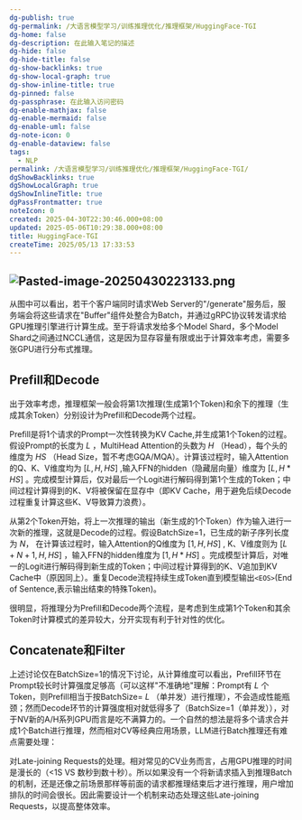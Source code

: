 ```yaml
---
dg-publish: true
dg-permalink: /大语言模型学习/训练推理优化/推理框架/HuggingFace-TGI
dg-home: false
dg-description: 在此输入笔记的描述
dg-hide: false
dg-hide-title: false
dg-show-backlinks: true
dg-show-local-graph: true
dg-show-inline-title: true
dg-pinned: false
dg-passphrase: 在此输入访问密码
dg-enable-mathjax: false
dg-enable-mermaid: false
dg-enable-uml: false
dg-note-icon: 0
dg-enable-dataview: false
tags:
  - NLP
permalink: /大语言模型学习/训练推理优化/推理框架/HuggingFace-TGI/
dgShowBacklinks: true
dgShowLocalGraph: true
dgShowInlineTitle: true
dgPassFrontmatter: true
noteIcon: 0
created: 2025-04-30T22:30:46.000+08:00
updated: 2025-05-06T10:29:38.000+08:00
title: HuggingFace-TGI
createTime: 2025/05/13 17:33:53
---
```




## ![Pasted-image-20250430223133.png](/img/user/附件/Pasted-image-20250430223133.png)
从图中可以看出，若干个客户端同时请求Web Server的"/generate"服务后，服务端会将这些请求在"Buffer"组件处整合为Batch，并通过gRPC协议转发请求给GPU推理引擎进行计算生成。至于将请求发给多个Model Shard，多个Model Shard之间通过NCCL通信，这是因为显存容量有限或出于计算效率考虑，需要多张GPU进行分布式推理。



## Prefill和Decode
出于效率考虑，推理框架一般会将第1次推理(生成第1个Token)和余下的推理（生成其余Token）分别设计为Prefill和Decode两个过程。

Prefill是将1个请求的Prompt一次性转换为KV Cache,并生成第1个Token的过程。假设Prompt的长度为 $L$ ，MultiHead Attention的头数为 $H$ （Head），每个头的维度为 $HS$ （Head Size，暂不考虑GQA/MQA）。计算该过程时，输入Attention的Q、K、V维度均为 $[L,H, HS]$ ,输入FFN的hidden（隐藏层向量）维度为 $[L, H *HS]$ 。完成模型计算后，仅对最后一个Logit进行解码得到第1个生成的Token；中间过程计算得到的K、V将被保留在显存中（即KV Cache，用于避免后续Decode过程重复计算这些K、V导致算力浪费）。

从第2个Token开始，将上一次推理的输出（新生成的1个Token）作为输入进行一次新的推理，这就是Decode的过程。假设BatchSize=1，已生成的新子序列长度为 $N$， 在计算该过程时，输入Attention的Q维度为 $[1,H, HS]$ , K、V维度则为 $[L+N+1,H, HS]$ ，输入FFN的hidden维度为 $[1, H*HS]$ 。完成模型计算后，对唯一的Logit进行解码得到新生成的Token；中间过程计算得到的K、V追加到KV Cache中（原因同上）。重复Decode流程持续生成Token直到模型输出`<EOS>`(End of Sentence,表示输出结束的特殊Token)。

很明显，将推理分为Prefill和Decode两个流程，是考虑到生成第1个Token和其余Token时计算模式的差异较大，分开实现有利于针对性的优化。



## Concatenate和Filter
上述讨论仅在BatchSize=1的情况下讨论，从计算维度可以看出，Prefill环节在Prompt较长时计算强度足够高（可以这样"不准确地"理解：Prompt有 $L$ 个Token，则Prefill相当于按BatchSize= $L$ （单并发）进行推理），不会造成性能瓶颈；然而Decode环节的计算强度相对就低得多了（BatchSize=1（单并发）），对于NV新的A/H系列GPU而言是吃不满算力的。一个自然的想法是将多个请求合并成1个Batch进行推理，然而相对CV等经典应用场景，LLM进行Batch推理还有难点需要处理：

对Late-joining Requests的处理。相对常见的CV业务而言，占用GPU推理的时间是漫长的（<1S VS 数秒到数十秒）。所以如果没有一个将新请求插入到推理Batch的机制，还是还像之前场景那样等前面的请求都推理结束后才进行推理，用户增加排队的时间会很长。因此需要设计一个机制来动态处理这些Late-joining Requests，以提高整体效率。
